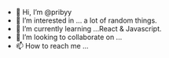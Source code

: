 - 👋 Hi, I’m @pribyy
- 👀 I’m interested in ... a lot of random things.
- 🌱 I’m currently learning ...React & Javascript.
- 💞️ I’m looking to collaborate on ...
- 📫 How to reach me ...

<!---
pribyy/pribyy is a ✨ special ✨ repository because its `README.md` (this file) appears on your GitHub profile.
You can click the Preview link to take a look at your changes.
--->
